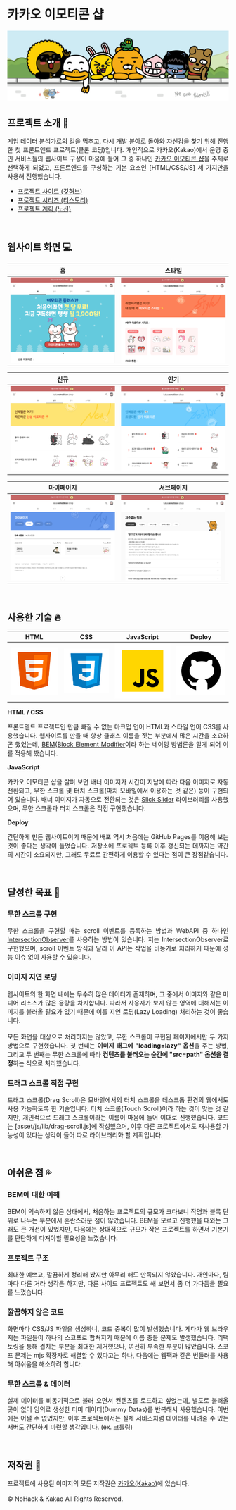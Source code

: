 # 카카오 이모티콘 샵

![카카오 이모티콘샵](./docs/intro-header.png)

## 프로젝트 소개 📝

<p align="justify">
게임 데이터 분석가로의 길을 멈추고, 다시 개발 분야로 돌아와 자신감을 찾기 위해 진행한 첫 프론트엔드 프로젝트(클론 코딩)입니다. 개인적으로 카카오(Kakao)에서 운영 중인 서비스들의 웹사이트 구성이 마음에 들어 그 중 하나인 <a href="https://e.kakao.com/" target="_blank">카카오 이모티콘 샵</a>을 주제로 선택하게 되었고, 프론트엔드를 구성하는 기본 요소인 [HTML/CSS/JS] 세 가지만을 사용해 진행했습니다.
</p>

- [프로젝트 사이트 (깃허브)](https://n0hack.github.io/kakao-emoticon-shop)
- [프로젝트 시리즈 (티스토리)](https://nohack.tistory.com/121)
- [프로젝트 계획 (노션)](https://n0hack.notion.site/78447910a05446b9bb9a0daa86c454d8)

<br>

## 웹사이트 화면 💻

|   홈    |  스타일  |
| :-----: | :------: |
| ![main] | ![style] |

|  신규  |  인기  |
| :----: | :----: |
| ![new] | ![hot] |

| 마이페이지 | 서브페이지 |
| :--------: | :--------: |
| ![mypage]  | ![subpage] |

<br>

## 사용한 기술 🔥

|  HTML   |  CSS   | JavaScript | Deploy |
| :-----: | :----: | :--------: | :----: |
| ![HTML] | ![CSS] |   ![JS]    | ![GIT] |

**HTML / CSS**

<p align="justify">
프론트엔드 프로젝트인 만큼 빠질 수 없는 마크업 언어 HTML과 스타일 언어 CSS를 사용했습니다. 웹사이트를 만들 때 항상 클래스 이름을 짓는 부분에서 많은 시간을 소요하곤 했었는데, <a href="http://getbem.com/" target="_blank">BEM(Block Element Modifier</a>이라 하는 네이밍 방법론을 알게 되어 이를 적용해 봤습니다.
</p>

**JavaScript**

<p align="justify">
카카오 이모티콘 샵을 살펴 보면 배너 이미지가 시간이 지남에 따라 다음 이미지로 자동 전환되고, 무한 스크롤 및 터치 스크롤(마치 모바일에서 이용하는 것 같은) 등이 구현되어 있습니다. 배너 이미지가 자동으로 전환되는 것은 <a href="https://kenwheeler.github.io/slick/" target="_blank">Slick Slider</a> 라이브러리를 사용했으며, 무한 스크롤과 터치 스크롤은 직접 구현했습니다.
</p>

**Deploy**

<p align="justify">
간단하게 만든 웹사이트이기 때문에 배포 역시 처음에는 GitHub Pages를 이용해 보는 것이 좋다는 생각이 들었습니다. 저장소에 프로젝트 등록 이후 갱신되는 데까지는 약간의 시간이 소요되지만, 그래도 무료로 간편하게 이용할 수 있다는 점이 큰 장점같습니다.
</p>

<br>

## 달성한 목표 👏

### 무한 스크롤 구현

<p align="justify">
무한 스크롤을 구현할 때는 scroll 이벤트를 등록하는 방법과 WebAPI 중 하나인 <a href="https://developer.mozilla.org/ko/docs/Web/API/Intersection_Observer_API" target="_blank">IntersectionObserver</a>를 사용하는 방법이 있습니다. 저는 IntersectionObserver로 구현했으며, scroll 이벤트 방식과 달리 이 API는 작업을 비동기로 처리하기 때문에 성능 이슈 없이 사용할 수 있습니다.
</p>

### 이미지 지연 로딩

<p align="justify">
웹사이트의 한 화면 내에는 무수히 많은 데이터가 존재하며, 그 중에서 이미지와 같은 미디어 리소스가 많은 용량을 차지합니다. 따라서 사용자가 보지 않는 영역에 대해서는 이미지를 불러올 필요가 없기 때문에 이를 지연 로딩(Lazy Loading) 처리하는 것이 좋습니다.<br><br>모든 화면을 대상으로 처리하지는 않았고, 무한 스크롤이 구현된 페이지에서만 두 가지 방법으로 구현했습니다. 첫 번째는 <b>이미지 태그에 "loading=lazy" 옵션</b>을 주는 방법, 그리고 두 번째는 무한 스크롤에 따라 <b>컨텐츠를 불러오는 순간에 "src=path" 옵션을 결정</b>하는 식으로 처리했습니다.
</p>

### 드래그 스크롤 직접 구현

<p align="justify">
드래그 스크롤(Drag Scroll)은 모바일에서의 터치 스크롤을 데스크톱 환경의 웹에서도 사용 가능하도록 한 기술입니다. 터치 스크롤(Touch Scroll)이라 하는 것이 맞는 것 같지만, 개인적으로 드래그 스크롤이라는 이름이 마음에 들어 이대로 진행했습니다. 코드는 [asset/js/lib/drag-scroll.js]에 작성했으며, 이후 다른 프로젝트에서도 재사용할 가능성이 있다는 생각이 들어 따로 라이브러리화 할 계획입니다.
</p>

<br>

## 아쉬운 점 💦

### BEM에 대한 이해

<p align="justify">
BEM이 익숙하지 않은 상태에서, 처음하는 프로젝트의 규모가 크다보니 작명과 블록 단위로 나누는 부분에서 혼란스러운 점이 많았습니다. BEM을 모르고 진행했을 때와는 그래도 큰 개선이 있었지만, 다음에는 상대적으로 규모가 작은 프로젝트를 하면서 기본기를 탄탄하게 다져야할 필요성을 느꼈습니다.
</p>

### 프로젝트 구조

<p align="justify">
최대한 예쁘고, 깔끔하게 정리해 봤지만 아무리 해도 만족되지 않았습니다. 개인마다, 팀마다 다른 거라 생각은 하지만, 다른 사이드 프로젝트도 해 보면서 좀 더 가다듬을 필요를 느꼈습니다.
</p>

### 깔끔하지 않은 코드

<p align="justify">
화면마다 CSS/JS 파일을 생성하니, 코드 중복이 많이 발생했습니다. 게다가 웹 브라우저는 파일들이 하나의 스코프로 합쳐지기 때문에 이름 충돌 문제도 발생했습니다. 리팩토링을 통해 겹치는 부분을 최대한 제거했으나, 여전히 부족한 부분이 많았습니다. 스코프 문제는 mjs 확장자로 해결할 수 있다고는 하나, 다음에는 웹팩과 같은 번들러를 사용해 아쉬움을 해소하려 합니다.
</p>

### 무한 스크롤 & 데이터

<p align="justify">
실제 데이터를 비동기적으로 불러 오면서 컨텐츠를 로드하고 싶었는데, 별도로 불러올 곳이 없어 임의로 생성한 더미 데이터(Dummy Datas)를 반복해서 사용했습니다. 이번에는 어쩔 수 없었지만, 이후 프로젝트에서는 실제 서비스처럼 데이터를 내려줄 수 있는 서버도 간단하게 마련할 생각입니다. (ex. 크롤링)
</p>

<br>

## 저작권 🚀

프로젝트에 사용된 이미지의 모든 저작권은 [카카오(Kakao)](https://www.kakaocorp.com/page/)에 있습니다.
<br><br>
&copy; NoHack & Kakao All Rights Reserved.

<!-- References -->

[main]: ./docs/home.png
[style]: ./docs/style.png
[hot]: ./docs/hot.png
[new]: ./docs/new.png
[mypage]: ./docs/mypage.png
[subpage]: ./docs/subpage.png
[html]: ./docs/html.svg
[css]: ./docs/css.svg
[js]: ./docs/javascript.svg
[git]: ./docs/github.svg
